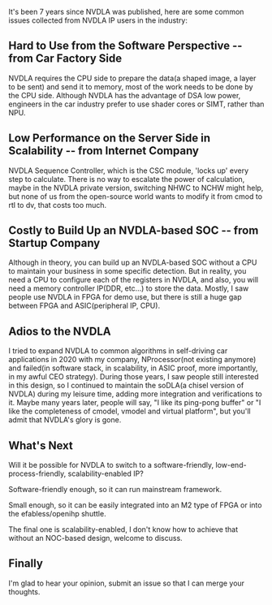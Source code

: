 It's been 7 years since NVDLA was published, here are some common issues collected from NVDLA IP users in the industry:
## Hard to Use from the Software Perspective -- from Car Factory Side
NVDLA requires the CPU side to prepare the data(a shaped image, a layer to be sent) and send it to memory, most of the work needs to be done by the CPU side. Although NVDLA has the advantage of DSA low power, engineers in the car industry prefer to use shader cores or SIMT, rather than NPU. 
## Low Performance on the Server Side in Scalability -- from Internet Company
NVDLA Sequence Controller, which is the CSC module, 'locks up' every step to calculate. There is no way to escalate the power of calculation, maybe in the NVDLA private version, switching NHWC to NCHW might help, but none of us from the open-source world wants to modify it from cmod to rtl to dv, that costs too much.
## Costly to Build Up an NVDLA-based SOC -- from Startup Company
Although in theory, you can build up an NVDLA-based SOC without a CPU to maintain your business in some specific detection. But in reality, you need a CPU to configure each of the registers in NVDLA, and also, you will need a memory controller IP(DDR, etc...) to store the data. Mostly, I saw people use NVDLA in FPGA for demo use, but there is still a huge gap between FPGA and ASIC(peripheral IP, CPU).

## Adios to the NVDLA
I tried to expand NVDLA to common algorithms in self-driving car applications in 2020 with my company, NProcessor(not existing anymore) and failed(in software stack, in scalability, in ASIC proof, more importantly, in my awful CEO strategy). During those years, I saw people still interested in this design, so I continued to maintain the soDLA(a chisel version of NVDLA) during my leisure time, adding more integration and verifications to it. Maybe many years later, people will say, "I like its ping-pong buffer" or "I like the completeness of cmodel, vmodel and virtual platform", but you'll admit that NVDLA's glory is gone.

## What's Next

Will it be possible for NVDLA to switch to a software-friendly, low-end-process-friendly, scalability-enabled IP? 

Software-friendly enough, so it can run mainstream framework.

Small enough, so it can be easily integrated into an M2 type of FPGA or into the efabless/openihp shuttle.

The final one is scalability-enabled, I don't know how to achieve that without an NOC-based design, welcome to discuss.


## Finally

I'm glad to hear your opinion, submit an issue so that I can merge your thoughts. 
